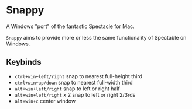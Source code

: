 # Snappy
A Windows "port" of the fantastic [Spectacle](https://github.com/eczarny/spectacle) for Mac.

`Snappy` aims to provide more or less the same functionality of Spectable on Windows.

## Keybinds
- `ctrl+win+left/right` snap to nearest full-height third
- `ctrl+win+up/down` snap to nearest full-width third
- `alt+win+left/right` snap to left or right half
- `alt+win+left/right` x 2 snap to left or right 2/3rds
- `alt+win+c` center window
